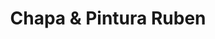 ---
title: "Chapa & Pintura Ruben"
url: /san-fernando/chapa-und-pintura-ruben/
shop: reparación de automóviles
---